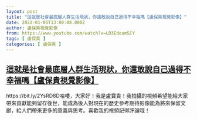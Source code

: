 ```yaml
---
layout: post
title: "這就是社會最底層人群生活現狀，你還敢說自己過得不幸福嗎【盧保貴視覺影像】"
date: 2022-01-05T13:00:08.000Z
author: 盧保貴視覺影像
from: https://www.youtube.com/watch?v=LD3EdeamSCY
tags: [ 盧保貴 ]
categories: [ 盧保貴 ]
---
```

<!--1641387608000-->
[這就是社會最底層人群生活現狀，你還敢說自己過得不幸福嗎【盧保貴視覺影像】](https://www.youtube.com/watch?v=LD3EdeamSCY)
------

<div>
https://bit.ly/2YsRD8D哈嘍，大家好！我是盧寶貴！我拍攝的視頻希望能給大家帶來貢獻能夠留存後世，能成為後人對現在的歷史參考期待影像能為將來保留文獻，給人們帶來更多的意義與思考。喜歡我的視頻記得評論哦！
</div>
